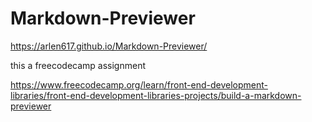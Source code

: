 # Markdown-Previewer

https://arlen617.github.io/Markdown-Previewer/

this a freecodecamp assignment

https://www.freecodecamp.org/learn/front-end-development-libraries/front-end-development-libraries-projects/build-a-markdown-previewer
